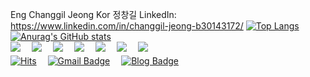Eng Changgil Jeong
Kor 정창길
LinkedIn: https://www.linkedin.com/in/changgil-jeong-b30143172/
[![Top Langs](https://github-readme-stats.vercel.app/api/top-langs/?username=ombreman&layout=compact&hide=Shell,Batchifile,PowerShell&langs_count=6&theme=react)](https://github.com/ombreman/github-readme-stats)[![Anurag's GitHub stats](https://github-readme-stats.vercel.app/api?username=ombreman&theme=react&hide=prs&count_private=true&show_icons=true&)](https://github.com/ombreman/github-readme-stats)
<br><img src="https://img.shields.io/badge/HTML-E34F26?style=flat&logo=HTML5&logoColor=white"/>　
<img src="https://img.shields.io/badge/CSS-1572B6?style=flat&logo=CSS3&logoColor=white"/>　
<img src="https://img.shields.io/badge/JavaScript-F7DF1E?style=flat&logo=JavaScript&logoColor=white"/>　
<img src="https://img.shields.io/badge/node.js-339933?style=flat&logo=node.js&logoColor=white"/>　
<img src="https://img.shields.io/badge/Python-3776AB?style=flat&logo=Python&logoColor=white"/>　
<img src="https://img.shields.io/badge/MongoDB-47A248?style=flat&logo=MongoDB&logoColor=white"/>　
<img src="https://img.shields.io/badge/MySQL-4479A1?style=flat&logo=MySQL&logoColor=white"/></br>
[![Hits](https://hits.seeyoufarm.com/api/count/incr/badge.svg?url=https%3A%2F%2Fgithub.com%2Fombreman&count_bg=%2379C83D&title_bg=%23555555&icon=&icon_color=%23E7E7E7&title=hits&edge_flat=false)](https://hits.seeyoufarm.com)　
[![Gmail Badge](https://img.shields.io/badge/Gmail-d14836?style=flat&logo=Gmail&logoColor=white&link=mailto:ombreman21@gmail.com)](mailto:ombreman21@gmail.com)　
[![Blog Badge](http://img.shields.io/badge/-Blog-green?style=flat&logo=Bloglovin&link=https://velog.io/@ombreman)](https://velog.io/@ombreman)　
